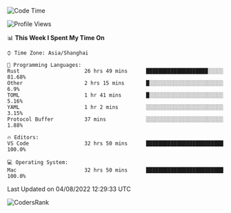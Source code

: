 <!--START_SECTION:waka-->
![Code Time](http://img.shields.io/badge/Code%20Time-1%2C584%20hrs%2019%20mins-blue)

![Profile Views](http://img.shields.io/badge/Profile%20Views-35-blue)

📊 **This Week I Spent My Time On** 

```text
⌚︎ Time Zone: Asia/Shanghai

💬 Programming Languages: 
Rust                     26 hrs 49 mins      ████████████████████░░░░░   81.68% 
Other                    2 hrs 15 mins       █░░░░░░░░░░░░░░░░░░░░░░░░   6.9% 
TOML                     1 hr 41 mins        █░░░░░░░░░░░░░░░░░░░░░░░░   5.16% 
YAML                     1 hr 2 mins         ░░░░░░░░░░░░░░░░░░░░░░░░░   3.15% 
Protocol Buffer          37 mins             ░░░░░░░░░░░░░░░░░░░░░░░░░   1.88%

🔥 Editors: 
VS Code                  32 hrs 50 mins      █████████████████████████   100.0%

💻 Operating System: 
Mac                      32 hrs 50 mins      █████████████████████████   100.0%

```


 Last Updated on 04/08/2022 12:29:33 UTC
<!--END_SECTION:waka-->

![CodersRank](https://cr-skills-chart-widget.azurewebsites.net/api/api?username=BugenZhao&padding=16&tooltip=true&branding=false&sort-by-score=true&skills=Rust%2C%20Swift%2C%20C%2C%20TypeScript%2C%20Java%2C%20Go%2C%20Dart%2C%20C%2B%2B%2C%20Python%2C%20Assembly%2C%20Shell%2C%20Kotlin)
